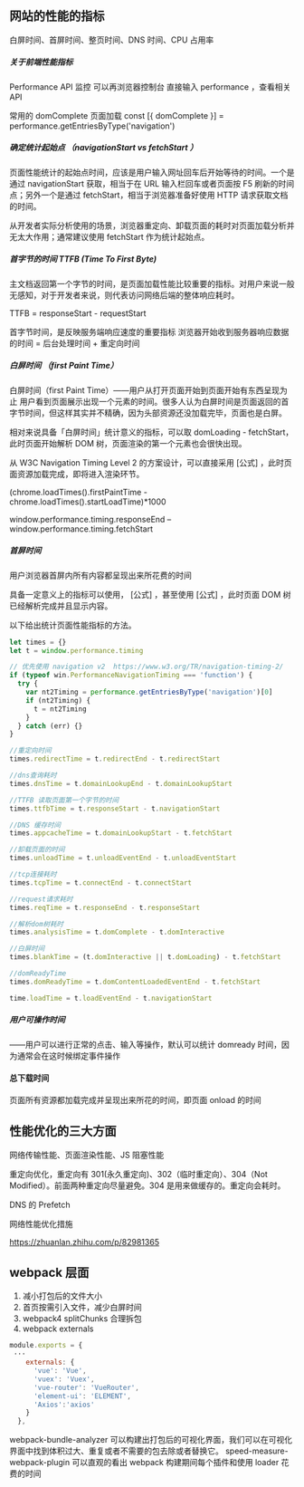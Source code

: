 ## 网站的性能的指标

白屏时间、首屏时间、整页时间、DNS 时间、CPU 占用率

##### 关于前端性能指标

Performance API 监控
可以再浏览器控制台 直接输入 performance ，查看相关 API

常用的
domComplete 页面加载
const [{ domComplete }] = performance.getEntriesByType('navigation')

##### 确定统计起始点 （navigationStart vs fetchStart ）

页面性能统计的起始点时间，应该是用户输入网址回车后开始等待的时间。一个是通过 navigationStart 获取，相当于在 URL 输入栏回车或者页面按 F5 刷新的时间点；另外一个是通过 fetchStart，相当于浏览器准备好使用 HTTP 请求获取文档的时间。

从开发者实际分析使用的场景，浏览器重定向、卸载页面的耗时对页面加载分析并无太大作用；通常建议使用 fetchStart 作为统计起始点。

##### 首字节的时间 TTFB (Time To First Byte)

主文档返回第一个字节的时间，是页面加载性能比较重要的指标。对用户来说一般无感知，对于开发者来说，则代表访问网络后端的整体响应耗时。

TTFB = responseStart - requestStart

首字节时间，是反映服务端响应速度的重要指标
浏览器开始收到服务器响应数据的时间 = 后台处理时间 + 重定向时间

##### 白屏时间 （first Paint Time）

白屏时间（first Paint Time）——用户从打开页面开始到页面开始有东西呈现为止
用户看到页面展示出现一个元素的时间。很多人认为白屏时间是页面返回的首字节时间，但这样其实并不精确，因为头部资源还没加载完毕，页面也是白屏。

相对来说具备「白屏时间」统计意义的指标，可以取 domLoading - fetchStart，此时页面开始解析 DOM 树，页面渲染的第一个元素也会很快出现。

从 W3C Navigation Timing Level 2 的方案设计，可以直接采用 [公式] ，此时页面资源加载完成，即将进入渲染环节。

(chrome.loadTimes().firstPaintTime - chrome.loadTimes().startLoadTime)\*1000

window.performance.timing.responseEnd – window.performance.timing.fetchStart

##### 首屏时间

用户浏览器首屏内所有内容都呈现出来所花费的时间

具备一定意义上的指标可以使用， [公式] ，甚至使用 [公式] ，此时页面 DOM 树已经解析完成并且显示内容。

以下给出统计页面性能指标的方法。

```js
let times = {}
let t = window.performance.timing

// 优先使用 navigation v2  https://www.w3.org/TR/navigation-timing-2/
if (typeof win.PerformanceNavigationTiming === 'function') {
  try {
    var nt2Timing = performance.getEntriesByType('navigation')[0]
    if (nt2Timing) {
      t = nt2Timing
    }
  } catch (err) {}
}

//重定向时间
times.redirectTime = t.redirectEnd - t.redirectStart

//dns查询耗时
times.dnsTime = t.domainLookupEnd - t.domainLookupStart

//TTFB 读取页面第一个字节的时间
times.ttfbTime = t.responseStart - t.navigationStart

//DNS 缓存时间
times.appcacheTime = t.domainLookupStart - t.fetchStart

//卸载页面的时间
times.unloadTime = t.unloadEventEnd - t.unloadEventStart

//tcp连接耗时
times.tcpTime = t.connectEnd - t.connectStart

//request请求耗时
times.reqTime = t.responseEnd - t.responseStart

//解析dom树耗时
times.analysisTime = t.domComplete - t.domInteractive

//白屏时间
times.blankTime = (t.domInteractive || t.domLoading) - t.fetchStart

//domReadyTime
times.domReadyTime = t.domContentLoadedEventEnd - t.fetchStart

time.loadTime = t.loadEventEnd - t.navigationStart
```

##### 用户可操作时间

——用户可以进行正常的点击、输入等操作，默认可以统计 domready 时间，因为通常会在这时候绑定事件操作

#### 总下载时间

页面所有资源都加载完成并呈现出来所花的时间，即页面 onload 的时间

## 性能优化的三大方面

网络传输性能、页面渲染性能、JS 阻塞性能

重定向优化，重定向有 301(永久重定向)、302（临时重定向）、304（Not Modified）。前面两种重定向尽量避免。304 是用来做缓存的。重定向会耗时。

DNS 的 Prefetch

网络性能优化措施

https://zhuanlan.zhihu.com/p/82981365

## webpack 层面

1. 减小打包后的文件大小
2. 首页按需引入文件，减少白屏时间
3. webpack4 splitChunks 合理拆包
4. webpack externals

```js
module.exports = {
 ···
    externals: {
      'vue': 'Vue',
      'vuex': 'Vuex',
      'vue-router': 'VueRouter',
      'element-ui': 'ELEMENT',
      'Axios':'axios'
    }
  },
```

webpack-bundle-analyzer 可以构建出打包后的可视化界面，我们可以在可视化界面中找到体积过大、重复或者不需要的包去除或者替换它。
speed-measure-webpack-plugin 可以直观的看出 webpack 构建期间每个插件和使用 loader 花费的时间
